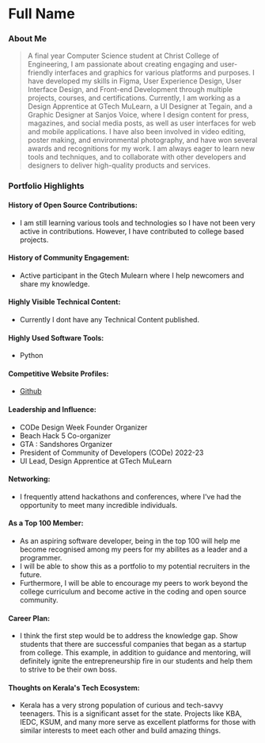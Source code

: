 # Full Name 

### About Me

> A final year Computer Science student at Christ College of Engineering, I am passionate about creating engaging and user-friendly interfaces and graphics for various platforms and purposes. I have developed my skills in Figma, User Experience Design, User Interface Design, and Front-end Development through multiple projects, courses, and certifications.
Currently, I am working as a Design Apprentice at GTech MuLearn, a UI Designer at Tegain, and a Graphic Designer at Sanjos Voice, where I design content for press, magazines, and social media posts, as well as user interfaces for web and mobile applications. I have also been involved in video editing, poster making, and environmental photography, and have won several awards and recognitions for my work. I am always eager to learn new tools and techniques, and to collaborate with other developers and designers to deliver high-quality products and services.

### Portfolio Highlights


#### History of Open Source Contributions:

- I am still learning various tools and technologies so I have not been very active in contributions. However, I have contributed to college based projects.

#### History of Community Engagement:

-  Active participant in the Gtech Mulearn where I help newcomers and share my knowledge.

#### Highly Visible Technical Content:

- Currently I dont have any Technical Content published.
  
#### Highly Used Software Tools:

- Python

#### Competitive Website Profiles:

- <a href="github.com/enricsneelamkavil">Github</a>
  
#### Leadership and Influence:

- CODe Design Week Founder Organizer
- Beach Hack 5 Co-organizer
- GTA : Sandshores Organizer
- President of Community of Developers (CODe) 2022-23
- UI Lead, Design Apprentice at GTech MuLearn

#### Networking:

- I frequently attend hackathons and conferences, where I've had the opportunity to meet many incredible individuals.
  
#### As a Top 100 Member:

- As an aspiring software developer, being in the top 100 will help me become recognised among my peers for my abilites as a leader and a programmer.
- I will be able to show this as a portfolio to my potential recruiters in the future.
- Furthermore, I will be able to encourage my peers to work beyond the college curriculum and become active in the coding and open source community.

#### Career Plan:

- I think the first step would be to address the knowledge gap. Show students that there are successful companies that began as a startup from college. This example, in addition to guidance and mentoring, will definitely ignite the entrepreneurship fire in our students and help them to strive to be their own boss.

#### Thoughts on Kerala's Tech Ecosystem:

- Kerala has a very strong population of curious and tech-savvy teenagers. This is a significant asset for the state. Projects like KBA, IEDC, KSUM, and many more serve as excellent platforms for those with similar interests to meet each other and build amazing things.

